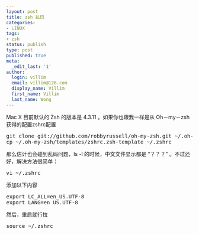```yaml
---
layout: post
title: zsh 乱码
categories:
- LINUX
tags:
- zsh
status: publish
type: post
published: true
meta:
  _edit_last: '1'
author:
  login: villim
  email: villim@126.com
  display_name: Villim
  first_name: Villim
  last_name: Wong
---
```

<p>Mac X 目前默认的 Zsh 的版本是 4.3.11 。如果你也跟我一样是从 Oh－my－zsh 获得的配置zshrc配置</p>
<pre class="brush:shell">git clone git://github.com/robbyrussell/oh-my-zsh.git ~/.oh-my-zsh
cp ~/.oh-my-zsh/templates/zshrc.zsh-template ~/.zshrc</pre>
<p>那么估计也会碰到乱码问题，ls -l 的时候，中文文件显示都是 “？？？” 。不过还好，解决方法很简单：</p>
<pre class="brush:shell">vi ~/.zshrc</pre>
<p>添加以下内容</p>
<pre class="brush:shell">export LC_ALL=en_US.UTF-8  
export LANG=en_US.UTF-8
</pre>
<p>然后，重启就行拉</p>
<pre class="brush:shell">source ~/.zshrc</pre>
